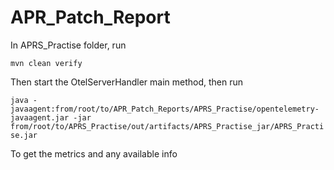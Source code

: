 # APR_Patch_Report

In APRS_Practise folder, run

`mvn clean verify`

Then start the OtelServerHandler main method, then run

`java -javaagent:from/root/to/APR_Patch_Reports/APRS_Practise/opentelemetry-javaagent.jar -jar from/root/to/APRS_Practise/out/artifacts/APRS_Practise_jar/APRS_Practise.jar`

To get the metrics and any available info
